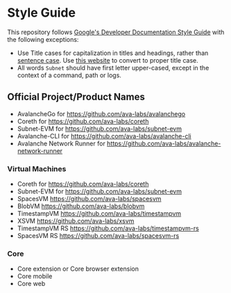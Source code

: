 # Style Guide

This repository follows
[Google's Developer Documentation Style Guide](https://developers.google.com/style)
with the following exceptions:

- Use Title cases for capitalization in titles and headings, rather than
[sentence case](https://developers.google.com/style/capitalization#capitalization-in-titles-and-headings).
Use [this website](https://titlecase.com/) to convert to proper title case.
- All words `Subnet` should have first letter upper-cased, except in the context of a command, path
or logs.

## Official Project/Product Names

- AvalancheGo for <https://github.com/ava-labs/avalanchego>
- Coreth for <https://github.com/ava-labs/coreth>
- Subnet-EVM for <https://github.com/ava-labs/subnet-evm>
- Avalanche-CLI for <https://github.com/ava-labs/avalanche-cli>
- Avalanche Network Runner for <https://github.com/ava-labs/avalanche-network-runner>

### Virtual Machines

- Coreth for <https://github.com/ava-labs/coreth>
- Subnet-EVM for <https://github.com/ava-labs/subnet-evm>
- SpacesVM <https://github.com/ava-labs/spacesvm>
- BlobVM <https://github.com/ava-labs/blobvm>
- TimestampVM <https://github.com/ava-labs/timestampvm>
- XSVM <https://github.com/ava-labs/xsvm>
- TimestampVM RS <https://github.com/ava-labs/timestampvm-rs>
- SpacesVM RS <https://github.com/ava-labs/spacesvm-rs>

### Core

- Core extension or Core browser extension
- Core mobile
- Core web

